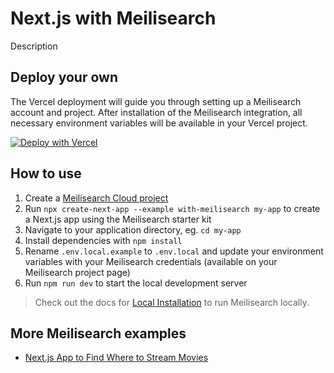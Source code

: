 # Next.js with Meilisearch

Description

## Deploy your own

The Vercel deployment will guide you through setting up a Meilisearch account and project. After installation of the Meilisearch integration, all necessary environment variables will be available in your Vercel project.

[![Deploy with Vercel](https://vercel.com/button)](https://vercel.com/new/clone?repository-url=https://github.com/vercel/next.js/tree/canary/examples/with-meilisearch&project-name=with-meilisearch&repository-name=with-meilisearch)

## How to use

1. Create a [Meilisearch Cloud project](https://cloud.meilisearch.com)
1. Run `npx create-next-app --example with-meilisearch my-app` to create a Next.js app using the Meilisearch starter kit
1. Navigate to your application directory, eg. `cd my-app`
1. Install dependencies with `npm install`
1. Rename `.env.local.example` to `.env.local` and update your environment variables with your Meilisearch credentials (available on your Meilisearch project page)
1. Run `npm run dev` to start the local development server

> Check out the docs for [Local Installation](https://www.meilisearch.com/docs/learn/getting_started/installation#local-installation) to run Meilisearch locally.

## More Meilisearch examples

- [Next.js App to Find Where to Stream Movies](https://github.com/meilisearch/demo-movies)
